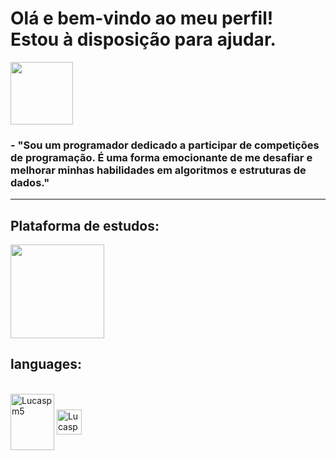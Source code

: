 # Olá e bem-vindo ao meu perfil! Estou à disposição para ajudar.
<img src="https://user-images.githubusercontent.com/125845662/227516034-1b59d4fb-9fb1-46e6-9437-ab5efff311ce.png" width="100" height="100">

### - "Sou um programador dedicado a participar de competições de programação. É uma forma emocionante de me desafiar e melhorar minhas habilidades em algoritmos e estruturas de dados."
-------

## Plataforma de estudos:

<a href="https://www.beecrowd.com.br/judge/pt/users/friends/717707"><img src="https://www.beecrowd.com.br/home/wp-content/uploads/2021/08/beecrowd__roxoHorClean-small-PNG-1.png" width=150px/></a>

## languages:
<div style="display: inline_block"><br>
  <img align="center" alt="Lucaspm5" height="90" width="70" src="https://cdn.jsdelivr.net/gh/devicons/devicon/icons/mysql/mysql-original-wordmark.svg">
  <img align="center" alt="Lucaspm5" height="40" width="40" src="https://cdn.jsdelivr.net/gh/devicons/devicon/icons/vscode/vscode-original.svg">
</div>
